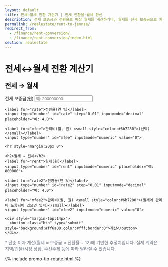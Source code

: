 ```yaml
---
layout: default
title: 전세↔월세 전환 계산기 | 전세 전환율·월세 환산
description: 전세 보증금과 전환율로 예상 월세를 계산하거나, 월세를 전세 보증금으로 환산합니다. 관리비 포함/제외 옵션 제공.
permalink: /realestate/rent-to-jeonse/
redirect_from:
  - /finance/rent-conversion/
  - /finance/rent-conversion/index.html
section: realestate
---
```


<h1>전세↔월세 전환 계산기</h1>

<div class="card" style="max-width:820px;margin:0 auto;">
  <form onsubmit="event.preventDefault(); rentConv();" aria-label="전세 월세 전환 계산">
    <h2 style="margin-top:0">전세 → 월세</h2>
    <label for="jeonse">전세 보증금(원)</label>
    <input type="number" id="jeonse" inputmode="numeric" placeholder="예: 200000000">

    <label for="rate">전환율(연 %)</label>
    <input type="number" id="rate" step="0.01" inputmode="decimal" placeholder="예: 4.0">

    <label for="mfee">관리비(월, 원) <small style="color:#6b7280">(선택)</small></label>
    <input type="number" id="mfee" inputmode="numeric" value="0">

    <hr style="margin:20px 0">

    <h2>월세 → 전세</h2>
    <label for="rent">월세(원)</label>
    <input type="number" id="rent" inputmode="numeric" placeholder="예: 800000">

    <label for="rate2">전환율(연 %)</label>
    <input type="number" id="rate2" step="0.01" inputmode="decimal" placeholder="예: 4.0">

    <label for="mfee2">관리비(월, 원) <small style="color:#6b7280">(월세에 관리비 포함되어 있으면 입력)</small></label>
    <input type="number" id="mfee2" inputmode="numeric" value="0">

    <div style="margin-top:14px">
      <button class="btn" type="submit" style="background:#ff6a00;color:#fff;border:0">계산</button>
    </div>
  </form>

  <!-- 결과 -->
  <div id="result" class="result-box" style="margin-top:12px;"></div>

  <!-- 결과 직후 광고/CTA -->
  <div class="ad-box" id="result-ad" style="margin-top:10px; display:none">
    <ins class="adsbygoogle" style="display:block"
         data-ad-client="ca-pub-3758454239921831"
         data-ad-slot="1398373115"
         data-ad-format="auto"
         data-full-width-responsive="true"></ins>
    <script>(adsbygoogle=window.adsbygoogle||[]).push({});</script>

    <div class="note" style="margin-top:10px">
      👉 세금까지 확인하려면 <a class="btn" href="/realestate/capital-gains/">양도세 계산기</a>
      &nbsp;&nbsp;|&nbsp;&nbsp; 구매 전 부대비용 <a class="btn" href="/realestate/acquisition-tax/">취득세 계산기</a>
    </div>
  </div>

  <p style="font-size:14px;color:#6b7280;margin-top:10px">
    * 단순 이자 계산(월세 ≈ 보증금 × 전환율 ÷ 12)에 기반한 추정치입니다. 실제 계약은 지역/건물/시장 상황, 수선주체 등에 따라 달라질 수 있습니다.
  </p>
</div>

<!-- (선택) 오른쪽 레일/모바일 하단에 순환형 팁 노출 -->
{% include promo-tip-rotate.html %}

<script>
// 통화 포맷
function formatKRW(n){
  return (isFinite(n) ? Math.round(n) : 0).toLocaleString('ko-KR');
}

function valNum(id){
  const el = document.getElementById(id);
  return el ? (+el.value || 0) : 0;
}

function rentConv(){
  const J   = valNum('jeonse');         // 보증금
  const r   = valNum('rate')/100;       // 전환율(연)
  const fee = valNum('mfee');           // 관리비(월)

  const R   = valNum('rent');           // 월세(총액)
  const r2  = valNum('rate2')/100;      // 전환율(연)
  const fee2= valNum('mfee2');          // 월세 내 관리비

  // 전세 -> 월세 (관리비 포함 월 납부 예상)
  const monthlyCore = (J>0 && r>0) ? (J * r / 12) : 0;  // 순수 전환액
  const monthly = monthlyCore + Math.max(0, fee);

  // 월세 -> 전세 (월세에서 관리비를 제외하고 역산)
  const rentNet = Math.max(0, R - Math.max(0, fee2));
  const depositEq = (r2>0) ? (rentNet / r2 * 12) : 0;

  const res = document.getElementById('result');
  const ad  = document.getElementById('result-ad');

  let html = '';
  html += `<div><strong>전세 → 월세</strong> : <b>${formatKRW(monthly)}</b> 원/월`;
  if (fee>0) html += ` <span style="color:#6b7280">(관리비 포함)</span>`;
  html += ` <span style="color:#6b7280">· 순수 전환액 ${formatKRW(monthlyCore)}원/월</span></div>`;

  html += `<div style="margin-top:6px"><strong>월세 → 전세</strong> : 등가 보증금 <b>${formatKRW(depositEq)}</b> 원`;
  if (fee2>0) html += ` <span style="color:#6b7280">(월세에서 관리비 ${formatKRW(fee2)}원 제외)</span>`;
  html += `</div>`;

  res.innerHTML = html;
  res.classList.add('show');
  if (ad) ad.style.display = 'block';
}
</script>

<!-- 구조화 데이터 (SEO) -->
<script type="application/ld+json">
{
  "@context":"https://schema.org",
  "@type":"SoftwareApplication",
  "name":"전세↔월세 전환 계산기",
  "applicationCategory":"FinanceApplication",
  "operatingSystem":"Web",
  "description":"전세 보증금과 전환율로 예상 월세를 계산하거나, 월세를 전세 보증금으로 환산합니다. 관리비 포함/제외 옵션 제공.",
  "url":"{{ page.url | absolute_url }}",
  "publisher":{"@type":"Organization","name":"LifeCalc"}
}
</script>
